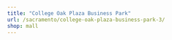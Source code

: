 ```yaml
---
title: "College Oak Plaza Business Park"
url: /sacramento/college-oak-plaza-business-park-3/
shop: mall
---
```

